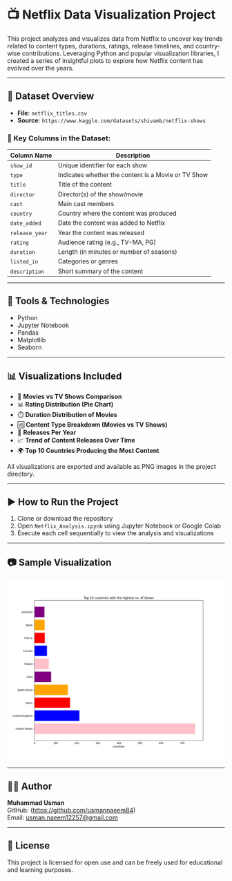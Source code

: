 # 📺 Netflix Data Visualization Project

This project analyzes and visualizes data from Netflix to uncover key trends related to content types, durations, ratings, release timelines, and country-wise contributions. Leveraging Python and popular visualization libraries, I created a series of insightful plots to explore how Netflix content has evolved over the years.

---

## 📁 Dataset Overview

- **File**: `netflix_titles.csv`  
- **Source**: `https://www.kaggle.com/datasets/shivamb/netflix-shows`

### 🔹 Key Columns in the Dataset:

| Column Name     | Description                                   |
|-----------------|-----------------------------------------------|
| `show_id`       | Unique identifier for each show               |
| `type`          | Indicates whether the content is a Movie or TV Show |
| `title`         | Title of the content                          |
| `director`      | Director(s) of the show/movie                 |
| `cast`          | Main cast members                             |
| `country`       | Country where the content was produced        |
| `date_added`    | Date the content was added to Netflix         |
| `release_year`  | Year the content was released                 |
| `rating`        | Audience rating (e.g., TV-MA, PG)             |
| `duration`      | Length (in minutes or number of seasons)      |
| `listed_in`     | Categories or genres                          |
| `description`   | Short summary of the content                  |

---

## 🧰 Tools & Technologies

- Python  
- Jupyter Notebook  
- Pandas  
- Matplotlib  
- Seaborn  

---

## 📊 Visualizations Included

- 🎥 **Movies vs TV Shows Comparison**
- 📊 **Rating Distribution (Pie Chart)**
- ⏱️ **Duration Distribution of Movies**
- 🆚 **Content Type Breakdown (Movies vs TV Shows)**
- 📅 **Releases Per Year**
- 📈 **Trend of Content Releases Over Time**
- 🌍 **Top 10 Countries Producing the Most Content**

All visualizations are exported and available as PNG images in the project directory.

---

## ▶️ How to Run the Project

1. Clone or download the repository  
2. Open `Netflix_Analysis.ipynb` using Jupyter Notebook or Google Colab  
3. Execute each cell sequentially to view the analysis and visualizations

---

## 📷 Sample Visualization

![Top 10 Countries](top_10_country_shows.png)

---

## 👨‍💻 Author

**Muhammad Usman**  
GitHub: (https://github.com/usmannaeem84)  
Email: usman.naeem12257@gmail.com

---

## 📜 License

This project is licensed for open use and can be freely used for educational and learning purposes.
